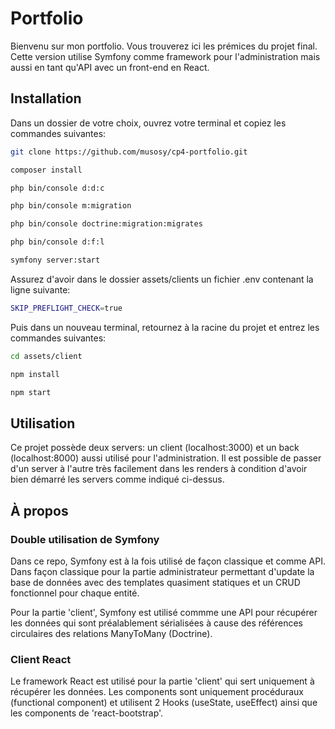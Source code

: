 # Portfolio

Bienvenu sur mon portfolio. Vous trouverez ici les prémices du projet final. Cette version utilise Symfony comme framework pour l'administration mais aussi en tant qu'API avec un front-end en React.

## Installation
Dans un dossier de votre choix, ouvrez votre terminal et copiez les commandes suivantes: 

```bash
git clone https://github.com/musosy/cp4-portfolio.git
```
```bash
composer install
```
```bash
php bin/console d:d:c
```
```bash
php bin/console m:migration
```
```bash
php bin/console doctrine:migration:migrates
```
```bash
php bin/console d:f:l
```
```bash
symfony server:start
```

Assurez d'avoir dans le dossier assets/clients un fichier .env contenant la ligne suivante: 
```bash
SKIP_PREFLIGHT_CHECK=true
```

Puis dans un nouveau terminal, retournez à la racine du projet et entrez les commandes suivantes:

```bash
cd assets/client
```
```bash
npm install
```
```bash
npm start
```

## Utilisation
Ce projet possède deux servers: un client (localhost:3000) et un back (localhost:8000) aussi utilisé pour l'administration. Il est possible de passer d'un server à l'autre très facilement dans les renders à condition d'avoir bien démarré les servers comme indiqué ci-dessus.

## À propos
### Double utilisation de Symfony
Dans ce repo, Symfony est à la fois utilisé de façon classique et comme API. Dans façon classique pour la partie administrateur permettant d'update la base de données avec des templates quasiment statiques et un CRUD fonctionnel pour chaque entité.

Pour la partie 'client', Symfony est utilisé commme une API pour récupérer les données qui sont préalablement sérialisées à cause des références circulaires des relations ManyToMany (Doctrine).

### Client React
Le framework React est utilisé pour la partie 'client' qui sert uniquement à récupérer les données. Les components sont uniquement procéduraux (functional component) et utilisent 2 Hooks (useState, useEffect) ainsi que les components de 'react-bootstrap'.